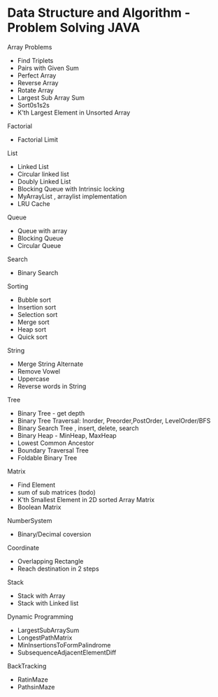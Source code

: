 # Data Structure and Algorithm -Problem Solving  JAVA

Array Problems
- Find Triplets
- Pairs with Given Sum
- Perfect Array
- Reverse Array
- Rotate Array
- Largest Sub Array Sum
- Sort0s1s2s
- K’th Largest Element in Unsorted Array

Factorial
- Factorial Limit


List
- Linked List
- Circular linked list
- Doubly Linked List
- Blocking Queue with Intrinsic locking
- MyArrayList , arraylist implementation
- LRU Cache

Queue
- Queue with array
- Blocking Queue
- Circular Queue

Search
- Binary Search

Sorting 
- Bubble sort
- Insertion sort
- Selection sort
- Merge sort
- Heap sort
- Quick sort

String
- Merge String Alternate
- Remove Vowel
- Uppercase
- Reverse words in String

Tree
- Binary Tree - get depth
- Binary Tree Traversal: Inorder, Preorder,PostOrder, LevelOrder/BFS
- Binary Search Tree , insert, delete, search
- Binary Heap - MinHeap, MaxHeap
- Lowest Common Ancestor
- Boundary Traversal Tree
- Foldable Binary Tree

Matrix
- Find Element
- sum of sub matrices (todo)
- K’th Smallest Element in  2D sorted Array Matrix
- Boolean Matrix

NumberSystem
- Binary/Decimal coversion

Coordinate
- Overlapping Rectangle
- Reach destination in 2 steps

Stack
- Stack with Array
- Stack with Linked list

Dynamic Programming
- LargestSubArraySum
- LongestPathMatrix
- MinInsertionsToFormPalindrome
- SubsequenceAdjacentElementDiff

BackTracking
- RatinMaze
- PathsinMaze








